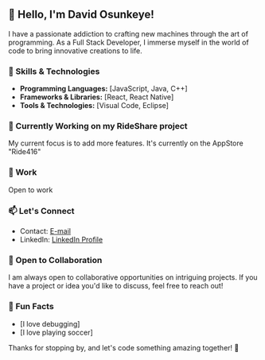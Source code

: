 ## 👋 Hello, I'm David Osunkeye!

I have a passionate addiction to crafting new machines through the art of programming. As a Full Stack Developer, I immerse myself in the world of code to bring innovative creations to life.

### 🔧 Skills & Technologies

- **Programming Languages:** [JavaScript, Java, C++]
- **Frameworks & Libraries:** [React, React Native]
- **Tools & Technologies:** [Visual Code, Eclipse]

### 🌱 Currently Working on my RideShare project

My current focus is to add more features. It's currently on the AppStore "Ride416"

### 💼 Work

Open to work

### 📫 Let's Connect

- Contact: [E-mail](davidosunkeye@yahoo.com)
- LinkedIn: [LinkedIn Profile](https://www.linkedin.com/in/oladapo-david-osunkeye-64298016b/)

### 🤝 Open to Collaboration

I am always open to collaborative opportunities on intriguing projects. If you have a project or idea you'd like to discuss, feel free to reach out!

### 🚀 Fun Facts

- [I love debugging]
- [I love playing soccer]

Thanks for stopping by, and let's code something amazing together! 🚀
